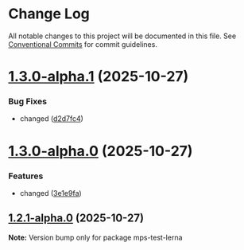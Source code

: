 # Change Log

All notable changes to this project will be documented in this file.
See [Conventional Commits](https://conventionalcommits.org) for commit guidelines.

# [1.3.0-alpha.1](https://github.com/matheusps/mps-lerna-test/compare/v1.3.0-alpha.0...v1.3.0-alpha.1) (2025-10-27)


### Bug Fixes

* changed ([d2d7fc4](https://github.com/matheusps/mps-lerna-test/commit/d2d7fc47f980f115d2d41275bcde8c635baffd16))





# [1.3.0-alpha.0](https://github.com/matheusps/mps-lerna-test/compare/v1.2.1-alpha.0...v1.3.0-alpha.0) (2025-10-27)


### Features

* changed ([3e1e9fa](https://github.com/matheusps/mps-lerna-test/commit/3e1e9fa7de34f532ab4d89a93320fc3a9453f633))





## [1.2.1-alpha.0](https://github.com/matheusps/mps-lerna-test/compare/v1.2.0...v1.2.1-alpha.0) (2025-10-27)

**Note:** Version bump only for package mps-test-lerna
